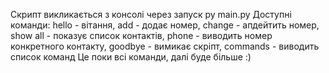 Скрипт викликається з консолі через запуск py main.py
Доступні команди: 
hello - вітання, 
add - додає номер, 
change - апдейтить номер, 
show all - показує список контактів,
phone - виводить номер конкретного контакту, 
goodbye - вимикає скріпт, 
commands - виводить список команд
Це поки всі команди, далі буде більше :)